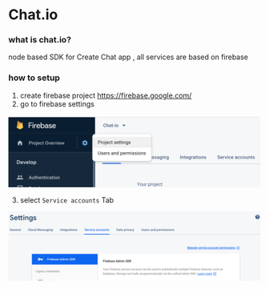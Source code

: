 # Chat.io

### what is chat.io?

node based SDK for Create Chat app , all services are based on firebase

### how to setup

   1. create firebase project https://firebase.google.com/
   2. go to firebase settings
   
![](https://github.com/seer99/Chat.io/blob/master/assets/settings.png)

   3. select ``Service accounts`` Tab
   
![](https://github.com/seer99/Chat.io/blob/master/assets/service%20accounts.png)
      



